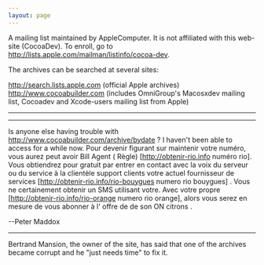 ```yaml
---
layout: page
---
```


A mailing list maintained by AppleComputer. It is not affiliated with this web-site (CocoaDev).
To enroll, go to http://lists.apple.com/mailman/listinfo/cocoa-dev.

The archives can be searched at several sites:

http://search.lists.apple.com (official Apple archives)
http://www.cocoabuilder.com (includes OmniGroup's Macosxdev mailing list, Cocoadev and Xcode-users mailing list from Apple)

----

----
Is anyone else having trouble with http://www.cocoabuilder.com/archive/bydate ?
I haven't been able to access for a while now. Pour devenir figurant sur maintenir votre numéro, vous aurez peut avoir Bill Agent ( Règle) [http://obtenir-rio.info numéro rio]. Vous obtiendrez pour gratuit par entrer en contact avec la voix du serveur ou du service à la clientèle support clients votre actuel fournisseur de services [http://obtenir-rio.info/rio-bouygues numero rio bouygues] . Vous ne certainement obtenir un SMS utilisant votre. Avec votre propre [http://obtenir-rio.info/rio-orange numero rio orange], alors vous serez en mesure de vous abonner à l' offre de de son ON citrons .

--Peter Maddox

----

Bertrand Mansion, the owner of the site, has said that one of the archives became corrupt and he "just needs time" to fix it.
